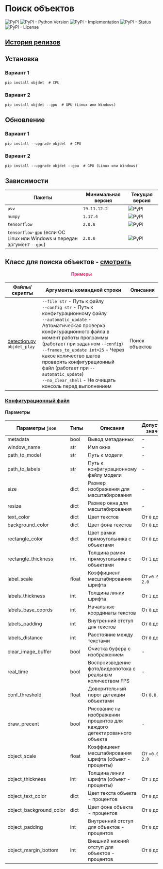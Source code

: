 # Поиск объектов

![PyPI](https://img.shields.io/pypi/v/objdet)
![PyPI - Python Version](https://img.shields.io/pypi/pyversions/objdet)
![PyPI - Implementation](https://img.shields.io/pypi/implementation/objdet)
![PyPI - Status](https://img.shields.io/pypi/status/objdet)
![PyPI - License](https://img.shields.io/pypi/l/objdet)

## [История релизов](https://github.com/DmitryRyumin/pkgs/blob/master/objdet/NOTES.md)

## Установка

### Вариант 1

```shell script
pip install objdet  # CPU
```

### Вариант 2

```shell script
pip install objdet --gpu  # GPU (Linux или Windows)
```

## Обновление

### Вариант 1

```shell script
pip install --upgrade objdet  # CPU
```

### Вариант 2

```shell script
pip install --upgrade objdet --gpu  # GPU (Linux или Windows)
```

## Зависимости

| Пакеты | Минимальная версия | Текущая версия |
| ------ | ------------------ | -------------- |
`pvv` | `19.11.12.2` | ![PyPI](https://img.shields.io/pypi/v/pvv) |
`numpy` | `1.17.4` | ![PyPI](https://img.shields.io/pypi/v/numpy) | 
`tensorflow` | `2.0.0` | ![PyPI](https://img.shields.io/pypi/v/tensorflow) |
`tensorflow-gpu` (если ОС Linux или Windows и передан аргумент `--gpu`) | `2.0.0` | ![PyPI](https://img.shields.io/pypi/v/tensorflow-gpu) |

## Класс для поиска объектов - [смотреть](https://github.com/DmitryRyumin/pkgs/blob/master/objdet/objdet/detection.py)

<h4 align="center"><span style="color:#EC256F;">Примеры</span></h4>

| Файлы/скрипты | Аргументы командной строки | Описания |
| ------------- | -------------------------- | -------- |
| [detection.py](https://github.com/DmitryRyumin/pkgs/blob/master/objdet/objdet/samples/detection.py)<br>`objdet_play` | `--file str` - Путь к файлу<br>`--config str` - Путь к конфигурационному файлу<br>`--automatic_update` - Автоматическая проверка конфигурационного файла в момент работы программы (работает при заданном `--config`)<br>`--frames_to_update int=25` - Через какое количество шагов проверять конфигурационный файл (работает при `--automatic_update`)<br>`--no_clear_shell` - Не очищать консоль перед выполнением | Поиск объектов |

### [Конфигурационный файл](https://github.com/DmitryRyumin/pkgs/blob/master/objdet/objdet/configs/config.json)

#### Параметры

| Параметры `json` | Типы | Описания | Допустимые значения |
| ---------------- | ---  | -------- | ------------------- |
| metadata | bool | Вывод метаданных | - |
| window_name | str | Имя окна | - |
| path_to_model | str | Путь к модели | - |
| path_to_labels | str | Путь к конфигурационному файлу модели | - |
| size | dict | Размер изображения для масштабирования | - |
| resize | dict | Размер окна для масштабирования | - |
| text_color | dict | Цвет текстов | От `0` до `255` |
| background_color | dict | Цвет фона текстов | От `0` до `255` |
| rectangle_color | dict | Цвет рамки прямоугольника с объектами | От `0` до `255` |
| rectangle_thickness | int | Толщина рамки прямоугольника с объектами | От `1` до `10` |
| label_scale | float | Коэффициент масштабирования шрифта | От `>0.0` до `2.0` |
| labels_thickness | int | Толщина линии шрифта | От `1` до `4` |
| labels_base_coords | int | Начальные координаты текстов | От `0` до `100` |
| labels_padding | int | Внутренний отступ для текстов | От `0` до `30` |
| labels_distance | int | Расстояние между текстами | От `0` до `50` |
| clear_image_buffer | bool | Очистка буфера с изображением | - |
| real_time | bool | Воспроизведение фото/видеопотока с реальным количеством FPS | - |
| conf_threshold | float | Доверительный порог детекции объектами | От `0.0` до `1.0` |
| draw_precent | bool | Рисование на изображении процентов для каждого детектированного объекта | - |
| object_scale | float | Коэффициент масштабирования шрифта (объект - проценты) | От `>0.0` до `2.0` |
| object_thickness | int | Толщина линии шрифта (объект - проценты) | От `1` до `4` |
| object_text_color | dict | Цвет текста объекта - процентов | От `0` до `255` |
| object_background_color | dict | Цвет фона объекта - процентов | От `0` до `255` |
| object_padding | int | Внутренний отступ для объектов - процентов | От `0` до `30` |
| object_margin_bottom | int | Внешний нижний отступ для объектов - процентов | От `0` до `30` |

